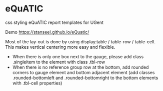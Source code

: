 # eQuATIC
css styling eQuATIC report templates for UGent

Demo https://stanseel.github.io/eQuatic/

Most of the lay-out is done by using display:table / table-row / table-cell. This makes vertical centering more easy and flexible.  

* When there is only one box next to the gauge, please add class .singleitem to the element with class .tbl-row
* When there is no reference group row at the bottom, add rounded corners to gauge element and bottom adjacent element (add classes .rounded-bottomleft and .rounded-bottomright to the bottom elements with .tbl-cell properties)